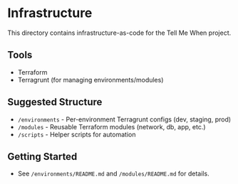 # Infrastructure

This directory contains infrastructure-as-code for the Tell Me When project.

## Tools
- Terraform
- Terragrunt (for managing environments/modules)

## Suggested Structure
- `/environments` - Per-environment Terragrunt configs (dev, staging, prod)
- `/modules` - Reusable Terraform modules (network, db, app, etc.)
- `/scripts` - Helper scripts for automation

## Getting Started
- See `/environments/README.md` and `/modules/README.md` for details.
